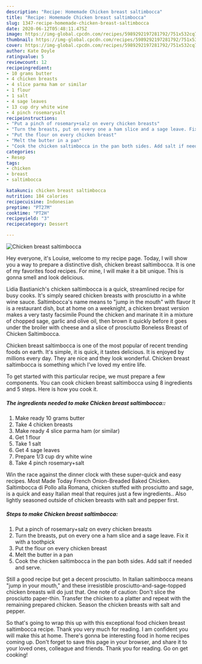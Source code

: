 ```yaml
---
description: "Recipe: Homemade Chicken breast saltimbocca"
title: "Recipe: Homemade Chicken breast saltimbocca"
slug: 1347-recipe-homemade-chicken-breast-saltimbocca
date: 2020-06-12T05:48:11.475Z
image: https://img-global.cpcdn.com/recipes/5989292197281792/751x532cq70/chicken-breast-saltimbocca-recipe-main-photo.jpg
thumbnail: https://img-global.cpcdn.com/recipes/5989292197281792/751x532cq70/chicken-breast-saltimbocca-recipe-main-photo.jpg
cover: https://img-global.cpcdn.com/recipes/5989292197281792/751x532cq70/chicken-breast-saltimbocca-recipe-main-photo.jpg
author: Kate Doyle
ratingvalue: 5
reviewcount: 12
recipeingredient:
- 10 grams butter
- 4 chicken breasts
- 4 slice parma ham or similar
- 1 flour
- 1 salt
- 4 sage leaves
- 13 cup dry white wine
- 4 pinch rosemarysalt
recipeinstructions:
- "Put a pinch of rosemary+salz on every chicken breasts"
- "Turn the breasts, put on every one a ham slice and a sage leave. Fix it with a toothpick"
- "Put the flour on every chicken breast"
- "Melt the butter in a pan"
- "Cook the chicken saltimbocca in the pan both sides. Add salt if needed and serve."
categories:
- Resep
tags:
- chicken
- breast
- saltimbocca

katakunci: chicken breast saltimbocca
nutrition: 184 calories
recipecuisine: Indonesian
preptime: "PT27M"
cooktime: "PT2H"
recipeyield: "3"
recipecategory: Dessert

---
```



![Chicken breast saltimbocca](https://img-global.cpcdn.com/recipes/5989292197281792/751x532cq70/chicken-breast-saltimbocca-recipe-main-photo.jpg)

Hey everyone, it's Louise, welcome to my recipe page. Today, I will show you a way to prepare a distinctive dish, chicken breast saltimbocca. It is one of my favorites food recipes. For mine, I will make it a bit unique. This is gonna smell and look delicious.

Lidia Bastianich&#39;s chicken saltimbocca is a quick, streamlined recipe for busy cooks. It&#39;s simply seared chicken breasts with prosciutto in a white wine sauce. Saltimbocca&#39;s name means to &#34;jump in the mouth&#34; with flavor It is a restaurant dish, but at home on a weeknight, a chicken breast version makes a very tasty facsimile Pound the chicken and marinate it in a mixture of chopped sage, garlic and olive oil, then brown it quickly before it goes under the broiler with cheese and a slice of prosciutto Boneless Breast of Chicken Saltimbocca.

Chicken breast saltimbocca is one of the most popular of recent trending foods on earth. It's simple, it is quick, it tastes delicious. It is enjoyed by millions every day. They are nice and they look wonderful. Chicken breast saltimbocca is something which I've loved my entire life.


To get started with this particular recipe, we must prepare a few components. You can cook chicken breast saltimbocca using 8 ingredients and 5 steps. Here is how you cook it.

##### The ingredients needed to make Chicken breast saltimbocca::

1. Make ready 10 grams butter
1. Take 4 chicken breasts
1. Make ready 4 slice parma ham (or similar)
1. Get 1 flour
1. Take 1 salt
1. Get 4 sage leaves
1. Prepare 1/3 cup dry white wine
1. Take 4 pinch rosemary+salt


Win the race against the dinner clock with these super-quick and easy recipes. Most Made Today French Onion-Breaded Baked Chicken. Saltimbocca di Pollo alla Romana, chicken stuffed with prosciutto and sage, is a quick and easy Italian meal that requires just a few ingredients.. Also lightly seasoned outside of chicken breasts with salt and pepper first. 

##### Steps to make Chicken breast saltimbocca:

1. Put a pinch of rosemary+salz on every chicken breasts
1. Turn the breasts, put on every one a ham slice and a sage leave. Fix it with a toothpick
1. Put the flour on every chicken breast
1. Melt the butter in a pan
1. Cook the chicken saltimbocca in the pan both sides. Add salt if needed and serve.


Still a good recipe but get a decent prosciutto. In Italian saltimbocca means &#34;jump in your mouth,&#34; and these irresistible prosciutto-and-sage-topped chicken breasts will do just that. One note of caution: Don&#39;t slice the prosciutto paper-thin. Transfer the chicken to a platter and repeat with the remaining prepared chicken. Season the chicken breasts with salt and pepper. 

So that's going to wrap this up with this exceptional food chicken breast saltimbocca recipe. Thank you very much for reading. I am confident you will make this at home. There's gonna be interesting food in home recipes coming up. Don't forget to save this page in your browser, and share it to your loved ones, colleague and friends. Thank you for reading. Go on get cooking!
